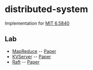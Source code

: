 # distributed-system
Implementation for [MIT 6.5840](https://pdos.csail.mit.edu/6.824/schedule.html)

## Lab
- [MapReduce](https://pdos.csail.mit.edu/6.824/labs/lab-mr.html) -- [Paper](https://pdos.csail.mit.edu/6.824/papers/mapreduce.pdf)
- [KVServer](https://pdos.csail.mit.edu/6.824/labs/lab-kvsrv1.html) -- [Paper](https://pdos.csail.mit.edu/6.824/papers/vm-ft.pdf)
- [Raft](https://pdos.csail.mit.edu/6.824/labs/lab-raft1.html) -- [Paper](https://pdos.csail.mit.edu/6.824/papers/raft-extended.pdf)
